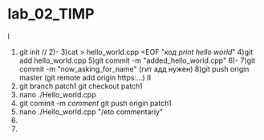 # lab_02_TIMP
I
1) git init //
2)-
3)cat > hello_world.cpp <EOF "*код print hello world*" 
4)git add hello_world.cpp
5)git commit -m "added_hello_world.cpp"
6)-
7)git commit -m "now_asking_for_name" (гит адд нужен)
8)git push origin master (git remote add origin https:...)
II
1) git branch patch1 git checkout patch1
2) nano ./Hello_world.cpp
3) git commit -m *comment* git push origin patch1
4) nano ./Hello_world.cpp "/eto commentariy"
5)
6)
